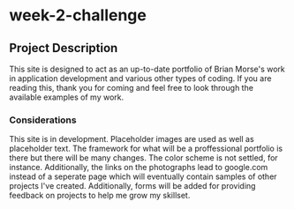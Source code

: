 # week-2-challenge

## Project Description

This site is designed to act as an up-to-date portfolio of Brian Morse's work in application development and various other types of coding. If you are reading this, thank you for coming and feel free to look through the available examples of my work. 




### Considerations

This site is in development. Placeholder images are used as well as placeholder text. The framework for what will be a proffessional portfolio is there but there will be many changes. The color scheme is not settled, for instance. Additionally, the links on the photographs lead to google.com instead of a seperate page which will eventually contain samples of other projects I've created. Additionally, forms will be added for providing feedback on projects to help me grow my skillset.